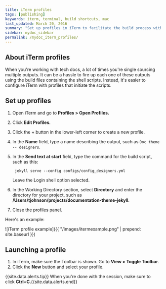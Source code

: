 ```yaml
---
title: iTerm profiles 
tags: [publishing]
keywords: iterm, terminal, build shortcuts, mac
last_updated: March 20, 2016
summary: "Set up profiles in iTerm to facilitate the build process with just a few clicks. This can make it a lot easier to quickly build multiple outputs."
sidebar: mydoc_sidebar
permalink: /mydoc_iterm_profiles/
---
```



## About iTerm profiles

When you're working with tech docs, a lot of times you're single sourcing multiple outputs. It can be a hassle to fire up each one of these outputs using the build files containing the shell scripts. Instead, it's easier to configure iTerm with profiles that initiate the scripts.

## Set up profiles

1. Open iTerm and go to **Profiles > Open Profiles.**
2. Click **Edit Profiles**.
3. Click the + button in the lower-left corner to create a new profile.
4. In the **Name** field, type a name describing the output, such as `Doc theme -- designers`.
5. In the **Send text at start** field, type the command for the build script, such as this:

   ```
    jekyll serve --config configs/config_designers.yml
   ```
    Leave the Login shell option selected.
   
6. In the Working Directory section, select **Directory** and enter the directory for your project, such as **/Users/tjohnson/projects/documentation-theme-jekyll**.
7. Close the profiles panel.

Here's an example:

![iTerm profile example]({{ "/images/itermexample.png" | prepend: site.baseurl }})

## Launching a profile

1. In iTerm, make sure the Toolbar is shown. Go to **View > Toggle Toolbar**.
2. Click the **New** button and select your profile.

{{site.data.alerts.tip}} When you're done with the session, make sure to click **Ctrl+C**.{{site.data.alerts.end}}